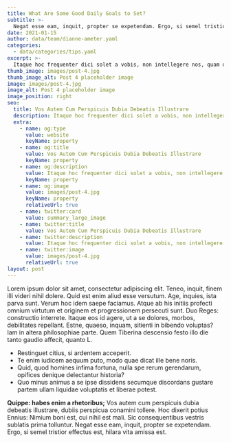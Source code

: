 ```yaml
---
title: What Are Some Good Daily Goals to Set?
subtitle: >-
  Negat esse eam, inquit, propter se expetendam. Ergo, si semel tristior effectus est, hilara vita amissa est.
date: 2021-01-15
author: data/team/dianne-ameter.yaml
categories:
  - data/categories/tips.yaml
excerpt: >-
  Itaque hoc frequenter dici solet a vobis, non intellegere nos, quam dicat Epicurus voluptatem. Sin kakan malitiam dixisses, ad aliud nos unum certum vitium consuetudo Latina traduceret.
thumb_image: images/post-4.jpg
thumb_image_alt: Post 4 placeholder image
image: images/post-4.jpg
image_alt: Post 4 placeholder image
image_position: right
seo:
  title: Vos Autem Cum Perspicuis Dubia Debeatis Illustrare
  description: Itaque hoc frequenter dici solet a vobis, non intellegere nos
  extra:
    - name: og:type
      value: website
      keyName: property
    - name: og:title
      value: Vos Autem Cum Perspicuis Dubia Debeatis Illustrare
      keyName: property
    - name: og:description
      value: Itaque hoc frequenter dici solet a vobis, non intellegere nos
      keyName: property
    - name: og:image
      value: images/post-4.jpg
      keyName: property
      relativeUrl: true
    - name: twitter:card
      value: summary_large_image
    - name: twitter:title
      value: Vos Autem Cum Perspicuis Dubia Debeatis Illustrare
    - name: twitter:description
      value: Itaque hoc frequenter dici solet a vobis, non intellegere nos
    - name: twitter:image
      value: images/post-4.jpg
      relativeUrl: true
layout: post
---
```


Lorem ipsum dolor sit amet, consectetur adipiscing elit. Teneo, inquit, finem illi videri nihil dolere. Quid est enim aliud esse versutum. Age, inquies, ista parva sunt. Verum hoc idem saepe faciamus. Atque ab his initiis profecti omnium virtutum et originem et progressionem persecuti sunt. Duo Reges: constructio interrete. Itaque eos id agere, ut a se dolores, morbos, debilitates repellant. Estne, quaeso, inquam, sitienti in bibendo voluptas? Iam in altera philosophiae parte. Quem Tiberina descensio festo illo die tanto gaudio affecit, quanto L.

- Restinguet citius, si ardentem acceperit.
- Te enim iudicem aequum puto, modo quae dicat ille bene noris.
- Quid, quod homines infima fortuna, nulla spe rerum gerendarum, opifices denique delectantur historia?
- Quo minus animus a se ipse dissidens secumque discordans gustare partem ullam liquidae voluptatis et liberae potest.

**Quippe: habes enim a rhetoribus;** Vos autem cum perspicuis dubia debeatis illustrare, dubiis perspicua conamini tollere. Hoc dixerit potius Ennius: Nimium boni est, cui nihil est mali. Sic consequentibus vestris sublatis prima tolluntur. Negat esse eam, inquit, propter se expetendam. Ergo, si semel tristior effectus est, hilara vita amissa est.
